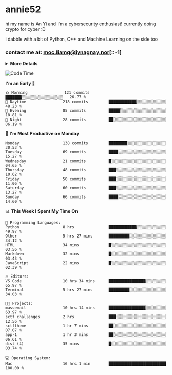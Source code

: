 # annie52 

hi my name is An Yi and i'm a cybersecurity enthusiast!
currently doing crypto for cyber :D

i dabble with a bit of Python, C++ and Machine Learning on the side too

<!--
![trophy](https://github-profile-trophy.vercel.app/?username=yanganyi&theme=discord&no-frame=true&no-bg=false&margin-w=4&row=1)
-->

### contact me at: moc.liamg@iynagnay.nor[::-1] 

<details>
<summary>
  <strong>More Details</strong>
</summary>
<br/>

**main langs**

![Python](https://img.shields.io/badge/-Python-black?style=for-the-badge&logo=python)
![C++](https://img.shields.io/badge/-C%2B%2B-black?style=for-the-badge&logo=c%2B%2B)
![Swift](https://img.shields.io/badge/-Swift-black?style=for-the-badge&logo=swift)

**dev envs**

![VSCode](https://img.shields.io/badge/-VS_Code-black?style=for-the-badge&logo=visualstudiocode)
![Figma](https://img.shields.io/badge/-Figma-black?style=for-the-badge&logo=figma)
![XCode](https://img.shields.io/badge/-XCode-black?style=for-the-badge&logo=xcode)
![Github](https://img.shields.io/badge/-Github-black?style=for-the-badge&logo=github)

**browsers**

![Arc Browser](https://img.shields.io/badge/-Arc-black?style=for-the-badge&logo=arc)
![Opera GX](https://img.shields.io/badge/-Opera_GX-black?style=for-the-badge&logo=operagx)
![Firefox](https://img.shields.io/badge/-Firefox-black?style=for-the-badge&logo=firefox)

**devices**

![macOS](https://img.shields.io/badge/-macOS-black?style=for-the-badge&logo=macos)
![Kali Linux](https://img.shields.io/badge/-Kali-black?style=for-the-badge&logo=kalilinux)
![Windows](https://img.shields.io/badge/-Windows-black?style=for-the-badge&logo=windows11)
![Android](https://img.shields.io/badge/-Android-black?style=for-the-badge&logo=android)

</details>

<!--START_SECTION:waka-->
![Code Time](http://img.shields.io/badge/Code%20Time-247%20hrs%2011%20mins-blue)

**I'm an Early 🐤** 

```text
🌞 Morning                121 commits         ███████░░░░░░░░░░░░░░░░░░   26.77 % 
🌆 Daytime                218 commits         ████████████░░░░░░░░░░░░░   48.23 % 
🌃 Evening                85 commits          █████░░░░░░░░░░░░░░░░░░░░   18.81 % 
🌙 Night                  28 commits          ██░░░░░░░░░░░░░░░░░░░░░░░   06.19 % 
```
📅 **I'm Most Productive on Monday** 

```text
Monday                   138 commits         ████████░░░░░░░░░░░░░░░░░   30.53 % 
Tuesday                  69 commits          ████░░░░░░░░░░░░░░░░░░░░░   15.27 % 
Wednesday                21 commits          █░░░░░░░░░░░░░░░░░░░░░░░░   04.65 % 
Thursday                 48 commits          ███░░░░░░░░░░░░░░░░░░░░░░   10.62 % 
Friday                   50 commits          ███░░░░░░░░░░░░░░░░░░░░░░   11.06 % 
Saturday                 60 commits          ███░░░░░░░░░░░░░░░░░░░░░░   13.27 % 
Sunday                   66 commits          ████░░░░░░░░░░░░░░░░░░░░░   14.60 % 
```


📊 **This Week I Spent My Time On** 

```text
💬 Programming Languages: 
Python                   8 hrs               ████████████░░░░░░░░░░░░░   49.97 % 
Other                    5 hrs 27 mins       █████████░░░░░░░░░░░░░░░░   34.12 % 
HTML                     34 mins             █░░░░░░░░░░░░░░░░░░░░░░░░   03.56 % 
Markdown                 32 mins             █░░░░░░░░░░░░░░░░░░░░░░░░   03.43 % 
JavaScript               22 mins             █░░░░░░░░░░░░░░░░░░░░░░░░   02.39 % 

🔥 Editors: 
VS Code                  10 hrs 34 mins      ████████████████░░░░░░░░░   65.97 % 
Terminal                 5 hrs 27 mins       █████████░░░░░░░░░░░░░░░░   34.03 % 

🐱‍💻 Projects: 
massemail                10 hrs 14 mins      ████████████████░░░░░░░░░   63.97 % 
sctf_challenges          2 hrs               ███░░░░░░░░░░░░░░░░░░░░░░   12.56 % 
sctftheme                1 hr 7 mins         ██░░░░░░░░░░░░░░░░░░░░░░░   07.07 % 
app-1                    1 hr 3 mins         ██░░░░░░░░░░░░░░░░░░░░░░░   06.61 % 
dist (4)                 35 mins             █░░░░░░░░░░░░░░░░░░░░░░░░   03.74 % 

💻 Operating System: 
Mac                      16 hrs 1 min        █████████████████████████   100.00 % 
```


<!--END_SECTION:waka-->

<!--
## a little background

- I am currently studying at [Hwa Chong Junior College](https://www.hci.edu.sg/), subject combi P CP M E
- Currently doing CTFs and [Leetcode](https://leetcode.com/) daily challenges
- Fluent in English and Chinese, learning Russian and Indonesian

<a href="">
  <img align="centre" src="https://github-readme-stats.vercel.app/api?username=yanganyi&count_private=true&include_all_commits=true&show_icons=true&title_color=007bff&text_color=e7e7e7&icon_color=007bff&bg_color=171c28" />
<a />
-->



<!--
![Top Langs](https://github-readme-stats.vercel.app/api/top-langs/?username=yanganyi&layout=compact&title_color=007bff&text_color=e7e7e7&icon_color=007bff&bg_color=171c28)
-->

<!--
**yanganyi/yanganyi** is a ✨ _special_ ✨ repository because its `README.md` (this file) appears on your GitHub profile.

Here are some ideas to get you started:

- 🔭 I’m currently working on ...
- 🌱 I’m currently learning ...
- 👯 I’m looking to collaborate on ...
- 🤔 I’m looking for help with ...
- 💬 Ask me about ...
- 📫 How to reach me: ...
- 😄 Pronouns: ...
- ⚡ Fun fact: ...
-->
